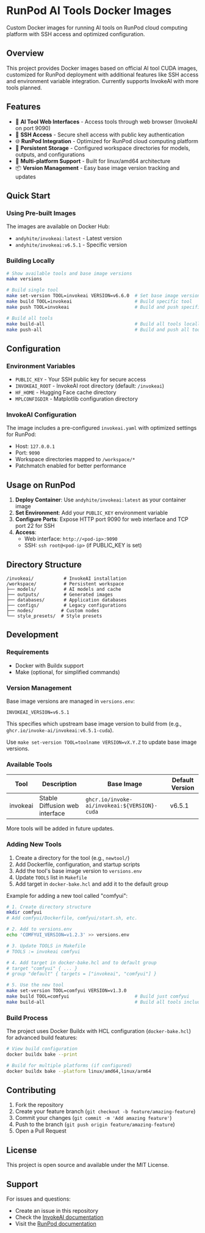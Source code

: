 # RunPod AI Tools Docker Images

Custom Docker images for running AI tools on RunPod cloud computing platform with SSH access and optimized configuration.

## Overview

This project provides Docker images based on official AI tool CUDA images, customized for RunPod deployment with additional features like SSH access and environment variable integration. Currently supports InvokeAI with more tools planned.

## Features

- 🚀 **AI Tool Web Interfaces** - Access tools through web browser (InvokeAI on port 9090)
- 🔐 **SSH Access** - Secure shell access with public key authentication
- 🌐 **RunPod Integration** - Optimized for RunPod cloud computing platform
- 💾 **Persistent Storage** - Configured workspace directories for models, outputs, and configurations
- 🐳 **Multi-platform Support** - Built for linux/amd64 architecture
- 📦 **Version Management** - Easy base image version tracking and updates

## Quick Start

### Using Pre-built Images

The images are available on Docker Hub:

- `andyhite/invokeai:latest` - Latest version
- `andyhite/invokeai:v6.5.1` - Specific version

### Building Locally

```bash
# Show available tools and base image versions
make versions

# Build single tool
make set-version TOOL=invokeai VERSION=v6.6.0  # Set base image version
make build TOOL=invokeai                       # Build specific tool
make push TOOL=invokeai                        # Build and push specific tool

# Build all tools
make build-all                                 # Build all tools locally
make push-all                                  # Build and push all tools
```

## Configuration

### Environment Variables

- `PUBLIC_KEY` - Your SSH public key for secure access
- `INVOKEAI_ROOT` - InvokeAI root directory (default: `/invokeai`)
- `HF_HOME` - Hugging Face cache directory
- `MPLCONFIGDIR` - Matplotlib configuration directory

### InvokeAI Configuration

The image includes a pre-configured `invokeai.yaml` with optimized settings for RunPod:

- Host: `127.0.0.1`
- Port: `9090`
- Workspace directories mapped to `/workspace/*`
- Patchmatch enabled for better performance

## Usage on RunPod

1. **Deploy Container**: Use `andyhite/invokeai:latest` as your container image
2. **Set Environment**: Add your `PUBLIC_KEY` environment variable
3. **Configure Ports**: Expose HTTP port 9090 for web interface and TCP port 22 for SSH
4. **Access**:
   - Web interface: `http://<pod-ip>:9090`
   - SSH: `ssh root@<pod-ip>` (if PUBLIC_KEY is set)

## Directory Structure

```text
/invokeai/           # InvokeAI installation
/workspace/          # Persistent workspace
├── models/          # AI models and cache
├── outputs/         # Generated images
├── databases/       # Application databases
├── configs/         # Legacy configurations
├── nodes/          # Custom nodes
└── style_presets/  # Style presets
```

## Development

### Requirements

- Docker with Buildx support
- Make (optional, for simplified commands)

### Version Management

Base image versions are managed in `versions.env`:

```env
INVOKEAI_VERSION=v6.5.1
```

This specifies which upstream base image version to build from (e.g., `ghcr.io/invoke-ai/invokeai:v6.5.1-cuda`).

Use `make set-version TOOL=toolname VERSION=vX.Y.Z` to update base image versions.

### Available Tools

| Tool     | Description                    | Base Image                                   | Default Version |
| -------- | ------------------------------ | -------------------------------------------- | --------------- |
| invokeai | Stable Diffusion web interface | `ghcr.io/invoke-ai/invokeai:${VERSION}-cuda` | v6.5.1          |

More tools will be added in future updates.

### Adding New Tools

1. Create a directory for the tool (e.g., `newtool/`)
2. Add Dockerfile, configuration, and startup scripts
3. Add the tool's base image version to `versions.env`
4. Update `TOOLS` list in `Makefile`
5. Add target in `docker-bake.hcl` and add it to the default group

Example for adding a new tool called "comfyui":

```bash
# 1. Create directory structure
mkdir comfyui
# Add comfyui/Dockerfile, comfyui/start.sh, etc.

# 2. Add to versions.env
echo 'COMFYUI_VERSION=v1.2.3' >> versions.env

# 3. Update TOOLS in Makefile
# TOOLS := invokeai comfyui

# 4. Add target in docker-bake.hcl and to default group
# target "comfyui" { ... }
# group "default" { targets = ["invokeai", "comfyui"] }

# 5. Use the new tool
make set-version TOOL=comfyui VERSION=v1.3.0
make build TOOL=comfyui                        # Build just comfyui
make build-all                                 # Build all tools including comfyui
```

### Build Process

The project uses Docker Buildx with HCL configuration (`docker-bake.hcl`) for advanced build features:

```bash
# View build configuration
docker buildx bake --print

# Build for multiple platforms (if configured)
docker buildx bake --platform linux/amd64,linux/arm64
```

## Contributing

1. Fork the repository
2. Create your feature branch (`git checkout -b feature/amazing-feature`)
3. Commit your changes (`git commit -m 'Add amazing feature'`)
4. Push to the branch (`git push origin feature/amazing-feature`)
5. Open a Pull Request

## License

This project is open source and available under the MIT License.

## Support

For issues and questions:

- Create an issue in this repository
- Check the [InvokeAI documentation](https://invoke-ai.github.io/InvokeAI/)
- Visit the [RunPod documentation](https://docs.runpod.io/)
